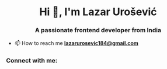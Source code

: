 <h1 align="center">Hi 👋, I'm Lazar Urošević</h1>
<h3 align="center">A passionate frontend developer from India</h3>

- 📫 How to reach me **lazarurosevic184@gmail.com**

<h3 align="left">Connect with me:</h3>
<p align="left">
</p>

